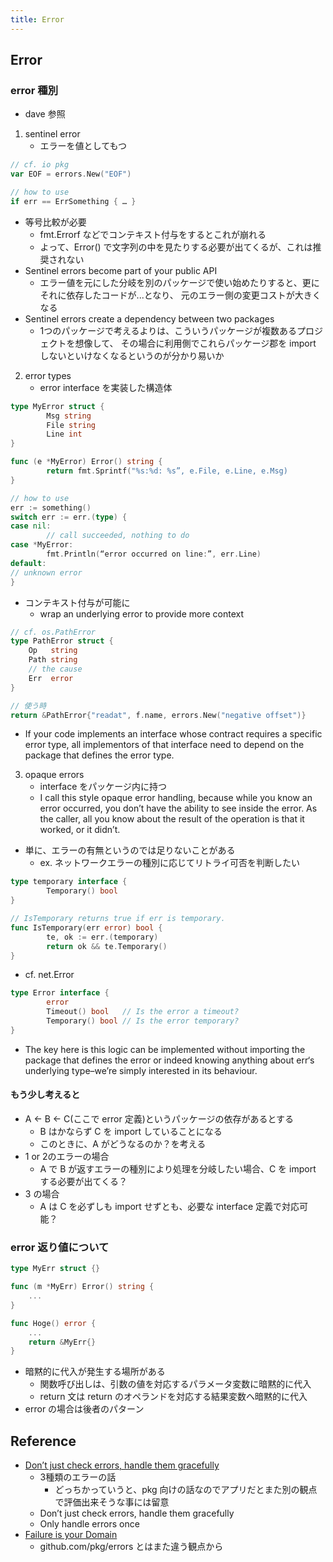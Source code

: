 ```yaml
---
title: Error
---
```


## Error

### error 種別
* dave 参照

1. sentinel error
    * エラーを値としてもつ
``` go
// cf. io pkg
var EOF = errors.New("EOF")

// how to use
if err == ErrSomething { … }
```
* 等号比較が必要
    * fmt.Errorf などでコンテキスト付与をするとこれが崩れる
    * よって、Error() で文字列の中を見たりする必要が出てくるが、これは推奨されない
* Sentinel errors become part of your public API
    * エラー値を元にした分岐を別のパッケージで使い始めたりすると、更にそれに依存したコードが...となり、
    元のエラー側の変更コストが大きくなる
* Sentinel errors create a dependency between two packages
    * 1つのパッケージで考えるよりは、こういうパッケージが複数あるプロジェクトを想像して、
    その場合に利用側でこれらパッケージ郡を import しないといけなくなるというのが分かり易いか

2. error types
    * error interface を実装した構造体
``` go
type MyError struct {
        Msg string
        File string
        Line int
}

func (e *MyError) Error() string {
        return fmt.Sprintf("%s:%d: %s”, e.File, e.Line, e.Msg)
}

// how to use
err := something()
switch err := err.(type) {
case nil:
        // call succeeded, nothing to do
case *MyError:
        fmt.Println(“error occurred on line:”, err.Line)
default:
// unknown error
}
```

* コンテキスト付与が可能に
    * wrap an underlying error to provide more context
``` go
// cf. os.PathError
type PathError struct {
	Op   string
	Path string
	// the cause
	Err  error
}

// 使う時
return &PathError{"readat", f.name, errors.New("negative offset")}
```
* If your code implements an interface whose contract requires a specific error type,
all implementors of that interface need to depend on the package that defines the error type.

3. opaque errors
    * interface をパッケージ内に持つ
    * I call this style opaque error handling,
    because while you know an error occurred,
    you don’t have the ability to see inside the error.
    As the caller, all you know about the result of the operation is that it worked, or it didn’t.

* 単に、エラーの有無というのでは足りないことがある
    * ex. ネットワークエラーの種別に応じてリトライ可否を判断したい

``` go
type temporary interface {
        Temporary() bool
}

// IsTemporary returns true if err is temporary.
func IsTemporary(err error) bool {
        te, ok := err.(temporary)
        return ok && te.Temporary()
}
```

* cf. net.Error

``` go
type Error interface {
        error
        Timeout() bool   // Is the error a timeout?
        Temporary() bool // Is the error temporary?
}
```

* The key here is this logic can be implemented without importing the package that defines the error
or indeed knowing anything about err‘s underlying type–we’re simply interested in its behaviour.

#### もう少し考えると
* A <- B <- C(ここで error 定義)というパッケージの依存があるとする
    * B はかならず C を import していることになる
    * このときに、A がどうなるのか？を考える
* 1 or 2のエラーの場合
    * A で B が返すエラーの種別により処理を分岐したい場合、C を import する必要が出てくる？
* 3 の場合
    * A は C を必ずしも import せずとも、必要な interface 定義で対応可能？

### error 返り値について
``` go
type MyErr struct {}

func (m *MyErr) Error() string {
    ...
}

func Hoge() error {
    ...
    return &MyErr{}
}
```
* 暗黙的に代入が発生する場所がある
    * 関数呼び出しは、引数の値を対応するパラメータ変数に暗黙的に代入
    * return 文は return のオペランドを対応する結果変数へ暗黙的に代入
* error の場合は後者のパターン

## Reference
* [Don’t just check errors, handle them gracefully](https://dave.cheney.net/2016/04/27/dont-just-check-errors-handle-them-gracefully)
    * 3種類のエラーの話
        * どっちかっていうと、pkg 向けの話なのでアプリだとまた別の観点で評価出来そうな事には留意
    * Don’t just check errors, handle them gracefully
    * Only handle errors once
* [Failure is your Domain](https://middlemost.com/failure-is-your-domain/)
    * github.com/pkg/errors とはまた違う観点から